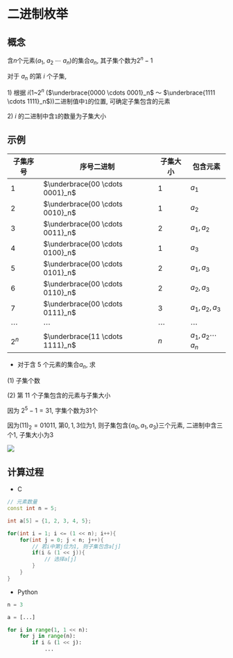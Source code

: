 <!--
 * @Description: 
 * @Version: 1.0
 * @Author: DaLao
 * @Email: dalao@xxx.com
 * @Date: 2021-11-17 21:51:00
 * @LastEditors: dalao
 * @LastEditTime: 2023-03-17 23:53:08
-->

# 二进制枚举

## 概念

含$n$个元素($a_1$, $a_2$ $\cdots$ $a_n$)的集合$a_n$, 其子集个数为$2^n - 1$

对于 $a_n$ 的第 $i$ 个子集, 

$1$) 根据 $i$($1$~$2^n$ ($\underbrace{0000 \cdots 0001}_n$ ～ $\underbrace{1111 \cdots 1111}_n$))二进制值中`1`的位置, 可确定子集包含的元素

$2$) $i$ 的二进制中含`1`的数量为子集大小

## 示例

| 子集序号 | 序号二进制                      | 子集大小 | 包含元素              |
| -------- | ------------------------------- | -------- | --------------------- |
| $1$      | $\underbrace{00 \cdots 0001}_n$ | $1$      | $a_1$                 |
| $2$      | $\underbrace{00 \cdots 0010}_n$ | $1$      | $a_2$                 |
| $3$      | $\underbrace{00 \cdots 0011}_n$ | $2$      | $a_1, a_2$            |
| $4$      | $\underbrace{00 \cdots 0100}_n$ | $1$      | $a_3$                 |
| $5$      | $\underbrace{00 \cdots 0101}_n$ | $2$      | $a_1, a_3$            |
| $6$      | $\underbrace{00 \cdots 0110}_n$ | $2$      | $a_2, a_3$            |
| $7$      | $\underbrace{00 \cdots 0111}_n$ | $3$      | $a_1, a_2, a_3$       |
| $\cdots$ | $\cdots$                        | $\cdots$ | $\cdots$              |
| $2^n$    | $\underbrace{11 \cdots 1111}_n$ | $n$      | $a_1, a_2 \cdots a_n$ |

- 对于含 $5$ 个元素的集合$a_n$, 求

$(1)$ 子集个数

$(2)$ 第 $11$ 个子集包含的元素与子集大小

因为 $2^5 - 1 = 31$, 字集个数为31个

因为$(11)_2 =  01011$, 第$0, 1, 3$位为$1$, 则子集包含{$a_0, a_1, a_3$}三个元素, 二进制中含三个1, 子集大小为$3$

![](https://cdn.hurra.ltd/img/2022-4-3-2315.svg)

## 计算过程

- C

```c++
// 元素数量
const int n = 5;

int a[5] = {1, 2, 3, 4, 5};

for(int i = 1; i <= (1 << n); i++){
    for(int j = 0; j < n; j++){
        // 若i中第j位为1, 则子集包含a[j]
        if(i & (1 << j)){
            // 选择a[j]
        }
    }
}
```

- Python

```py
n = 3

a = [...]

for i in range(1, 1 << n):
    for j in range(n):
        if i & (1 << j):
            ...
```

